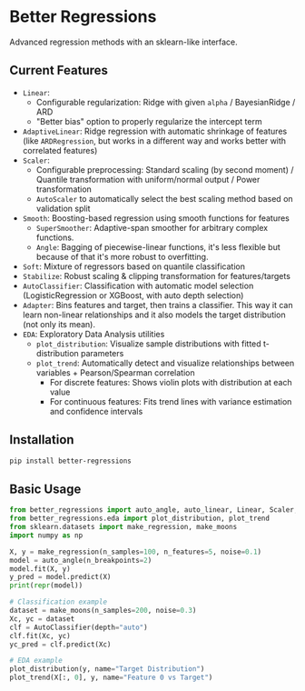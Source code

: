 # Better Regressions

Advanced regression methods with an sklearn-like interface.

## Current Features

- `Linear`:
  - Configurable regularization: Ridge with given `alpha` / BayesianRidge / ARD
  - "Better bias" option to properly regularize the intercept term
- `AdaptiveLinear`: Ridge regression with automatic shrinkage of features (like `ARDRegression`, but works in a different way and works better with correlated features)
- `Scaler`:
  - Configurable preprocessing: Standard scaling (by second moment) / Quantile transformation with uniform/normal output / Power transformation
  - `AutoScaler` to automatically select the best scaling method based on validation split
- `Smooth`: Boosting-based regression using smooth functions for features
  - `SuperSmoother`: Adaptive-span smoother for arbitrary complex functions.
  - `Angle`: Bagging of piecewise-linear functions, it's less flexible but because of that it's more robust to overfitting.
- `Soft`: Mixture of regressors based on quantile classification
- `Stabilize`: Robust scaling & clipping transformation for features/targets
- `AutoClassifier`: Classification with automatic model selection (LogisticRegression or XGBoost, with auto depth selection)
- `Adapter`: Bins features and target, then trains a classifier. This way it can learn non-linear relationships and it also models the target distribution (not only its mean).
- `EDA`: Exploratory Data Analysis utilities
  - `plot_distribution`: Visualize sample distributions with fitted t-distribution parameters
  - `plot_trend`: Automatically detect and visualize relationships between variables + Pearson/Spearman correlation
    - For discrete features: Shows violin plots with distribution at each value
    - For continuous features: Fits trend lines with variance estimation and confidence intervals

## Installation

```bash
pip install better-regressions
```

## Basic Usage

```python
from better_regressions import auto_angle, auto_linear, Linear, Scaler, AutoClassifier
from better_regressions.eda import plot_distribution, plot_trend
from sklearn.datasets import make_regression, make_moons
import numpy as np

X, y = make_regression(n_samples=100, n_features=5, noise=0.1)
model = auto_angle(n_breakpoints=2)
model.fit(X, y)
y_pred = model.predict(X)
print(repr(model))

# Classification example
dataset = make_moons(n_samples=200, noise=0.3)
Xc, yc = dataset
clf = AutoClassifier(depth="auto")
clf.fit(Xc, yc)
yc_pred = clf.predict(Xc)

# EDA example
plot_distribution(y, name="Target Distribution")
plot_trend(X[:, 0], y, name="Feature 0 vs Target")
```
